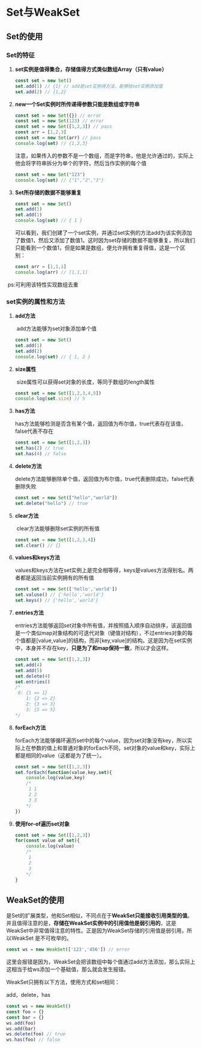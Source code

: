 # Set与WeakSet
## Set的使用
### Set的特征

1. **set实例是值得集合，存储值得方式类似数组Array（只有value）**

   ```typescript
   const set = new Set()
   set.add(1) // {1} // add是set实例得方法，能够给set实例添加值
   set.add(2) // {1,2}
   ```

2. **new一个Set实例时所传递得参数只能是数组或字符串**

   ```typescript
   const set = new Set({}) // error
   const set = new Set(123) // error
   const set = new Set([1,2,3]) // pass
   const arr = [1,2,3]
   const set = new Set(arr) // pass
   console.log(set) // {1,2,3}
   ```

   ​	注意，如果传入的参数不是一个数组，而是字符串，他是允许通过的，实际上他会将字符串拆分为单个的字符，然后当作实例的每个值

   ```typescript
   const set = new Set("123")
   console.log(set) // {"1","2","3"}
   ```

3. **Set所存储的数据不能够重复**

   ```typescript
   const set = new Set()
   set.add(1)
   set.add(1)
   console.log(set) // { 1 }
   ```

   ​	可以看到，我们创建了一个set实例，并通过set实例的方法add为该实例添加了数值1，然后又添加了数值1。这时因为set存储的数据不能够重复，所以我们只能看到一个数值1，但是如果是数组，便允许拥有重复得值，这是一个区别：

   ```typescript
   const arr = [1,1,1]
   console.log(arr) // [1,1,1]
   ```

​			ps:可利用该特性实现数组去重

### set实例的属性和方法

1. **add方法**

   ​    add方法能够为set对象添加单个值

   ```typescript
   const set = new Set()
   set.add(1)
   set.add(2)
   console.log(set) // { 1, 2 }
   ```

2. **size属性**

   ​    size属性可以获得set对象的长度，等同于数组的length属性

   ```typescript
   const set = new Set([1,2,3,4,5])
   console.log(set.size) // 5
   ```

3. **has方法**

   ​    has方法能够检测是否含有某个值，返回值为布尔值，true代表存在该值，false代表不存在

   ```typescript
   const set = new Set([1,2,3])
   set.has(2) // true
   set.has(4) // false
   ```

4. **delete方法**

   ​    delete方法能够删除单个值，返回值为布尔值，true代表删除成功，false代表删除失败

   ```typescript
   const set = new Set(["hello","world"])
   set.delete("hello") // true
   ```

5. **clear方法**

   ​    clear方法能够删除set实例的所有值

   ```typescript
   const set = new Set([1,2,3,4])
   set.clear() // {}
   ```

6. **values和keys方法**

   ​	values和keys方法在set实例上是完全相等得，keys是values方法得别名。两者都是返回当前实例拥有的所有值

   ```typescript
   const set = new Set(['hello','world'])
   set.valuse() // {'hello','world'}
   set.keys() // {'hello','world'}
   ```

7. **entries方法**

   ​    entries方法能够返回set对象中所有值，并按照插入顺序自动排序，该返回值是一个类似map对象结构的可迭代对象（键值对结构），不过entries对象的每个值都是[value,value]的结构，而非[key,value]的结构。这是因为在set实例中，本身并不存在key，**只是为了和map保持一致**，所以才会这样。

   ```typescript
   const set = new Set([1,2,3])
   set.add(4)
   set.add(5)
   set.delete(4)
   set.entries()
   /*
   	0: {1 => 1}
       1: {2 => 2}
       2: {3 => 3}
       3: {5 => 5}
   */
   ```

8. **forEach方法**

   ​    forEach方法能够循环遍历set中的每个value，因为set对象没有key，所以实际上在参数的值上和普通对象的forEach不同，set对象的value和key，实际上都是相同的value（这都是为了统一）。

   ```typescript
   const set = new Set([1,2,3])
   set.forEach(function(value,key,set){
       console.log(value,key)
       /*
       	1 1
       	2 2
       	3 3
       */
   })
   ```

9. **使用for-of遍历set对象**

   ```typescript
   const set = new Set([1,2,3])
   for(const value of set){
       console.log(value)
       /*
       	1
       	2
       	3
       */
   }
   ```

## WeakSet的使用

​    是Set的扩展类型，他和Set相似，不同点在于**WeakSet只能接收引用类型的值**。并且值得注意的是，**存储在WeakSet实例中的引用值他是弱引用的**，这是WeakSet中非常值得注意的特性。正是因为WeakSet存储的引用值是弱引用，所以WeakSet 是不可枚举的。

```typescript
const ws = new WeakSet(['123','456']) // error
```

​	这里会报错是因为，WeakSet会把该数组中每个值通过add方法添加，那么实际上这相当于给ws添加一个基础值，那么就会发生报错。

WeakSet只拥有以下方法，使用方式和set相同：

add，delete，has

```typescript
const ws = new WeakSet()
const foo = {}
const bar = {}
ws.add(foo)
ws.add(bar)
ws.delete(foo) // true
ws.has(foo) // false
```